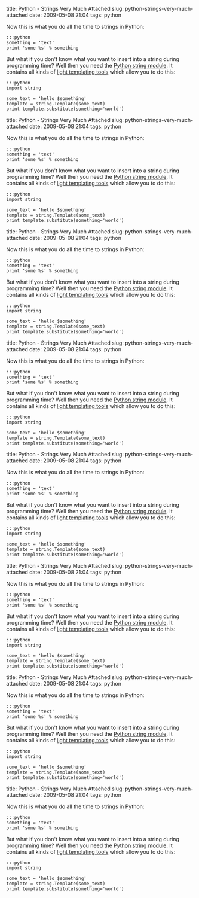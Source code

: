 title: Python - Strings Very Much Attached
slug: python-strings-very-much-attached
date: 2009-05-08 21:04
tags: python

Now this is what you do all the time to strings in Python:

	:::python
	something = 'text'
	print 'some %s' % something

But what if you don't know what you want to insert into a string during programming time? Well then you need the [Python string module](http://docs.python.org/library/string.html). It contains all kinds of [light templating tools](http://docs.python.org/library/string.html#template-strings) which allow you to do this:

	:::python
	import string

	some_text = 'hello $something'
	template = string.Template(some_text)
	print template.substitute(something='world')
title: Python - Strings Very Much Attached
slug: python-strings-very-much-attached
date: 2009-05-08 21:04
tags: python

Now this is what you do all the time to strings in Python:

	:::python
	something = 'text'
	print 'some %s' % something

But what if you don't know what you want to insert into a string during programming time? Well then you need the [Python string module](http://docs.python.org/library/string.html). It contains all kinds of [light templating tools](http://docs.python.org/library/string.html#template-strings) which allow you to do this:

	:::python
	import string

	some_text = 'hello $something'
	template = string.Template(some_text)
	print template.substitute(something='world')
title: Python - Strings Very Much Attached
slug: python-strings-very-much-attached
date: 2009-05-08 21:04
tags: python

Now this is what you do all the time to strings in Python:

	:::python
	something = 'text'
	print 'some %s' % something

But what if you don't know what you want to insert into a string during programming time? Well then you need the [Python string module](http://docs.python.org/library/string.html). It contains all kinds of [light templating tools](http://docs.python.org/library/string.html#template-strings) which allow you to do this:

	:::python
	import string

	some_text = 'hello $something'
	template = string.Template(some_text)
	print template.substitute(something='world')
title: Python - Strings Very Much Attached
slug: python-strings-very-much-attached
date: 2009-05-08 21:04
tags: python

Now this is what you do all the time to strings in Python:

	:::python
	something = 'text'
	print 'some %s' % something

But what if you don't know what you want to insert into a string during programming time? Well then you need the [Python string module](http://docs.python.org/library/string.html). It contains all kinds of [light templating tools](http://docs.python.org/library/string.html#template-strings) which allow you to do this:

	:::python
	import string

	some_text = 'hello $something'
	template = string.Template(some_text)
	print template.substitute(something='world')
title: Python - Strings Very Much Attached
slug: python-strings-very-much-attached
date: 2009-05-08 21:04
tags: python

Now this is what you do all the time to strings in Python:

	:::python
	something = 'text'
	print 'some %s' % something

But what if you don't know what you want to insert into a string during programming time? Well then you need the [Python string module](http://docs.python.org/library/string.html). It contains all kinds of [light templating tools](http://docs.python.org/library/string.html#template-strings) which allow you to do this:

	:::python
	import string

	some_text = 'hello $something'
	template = string.Template(some_text)
	print template.substitute(something='world')
title: Python - Strings Very Much Attached
slug: python-strings-very-much-attached
date: 2009-05-08 21:04
tags: python

Now this is what you do all the time to strings in Python:

	:::python
	something = 'text'
	print 'some %s' % something

But what if you don't know what you want to insert into a string during programming time? Well then you need the [Python string module](http://docs.python.org/library/string.html). It contains all kinds of [light templating tools](http://docs.python.org/library/string.html#template-strings) which allow you to do this:

	:::python
	import string

	some_text = 'hello $something'
	template = string.Template(some_text)
	print template.substitute(something='world')
title: Python - Strings Very Much Attached
slug: python-strings-very-much-attached
date: 2009-05-08 21:04
tags: python

Now this is what you do all the time to strings in Python:

	:::python
	something = 'text'
	print 'some %s' % something

But what if you don't know what you want to insert into a string during programming time? Well then you need the [Python string module](http://docs.python.org/library/string.html). It contains all kinds of [light templating tools](http://docs.python.org/library/string.html#template-strings) which allow you to do this:

	:::python
	import string

	some_text = 'hello $something'
	template = string.Template(some_text)
	print template.substitute(something='world')
title: Python - Strings Very Much Attached
slug: python-strings-very-much-attached
date: 2009-05-08 21:04
tags: python

Now this is what you do all the time to strings in Python:

	:::python
	something = 'text'
	print 'some %s' % something

But what if you don't know what you want to insert into a string during programming time? Well then you need the [Python string module](http://docs.python.org/library/string.html). It contains all kinds of [light templating tools](http://docs.python.org/library/string.html#template-strings) which allow you to do this:

	:::python
	import string

	some_text = 'hello $something'
	template = string.Template(some_text)
	print template.substitute(something='world')
